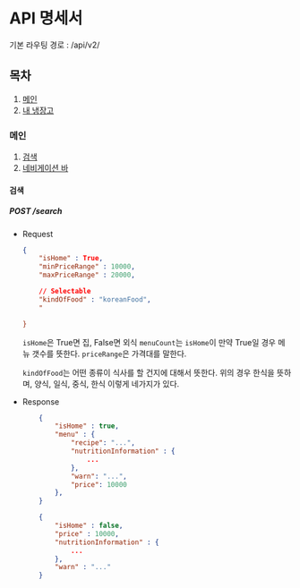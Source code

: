 # API 명세서

기본 라우팅 경로 : /api/v2/

## 목차

1. [메인](#메인)
2. [내 냉장고](#내-냉장고)

### 메인

1. [검색](#검색)
2. [네비게이션 바](#네비게이션-바)

#### 검색

##### POST /search

- Request

  ```json
  {
      "isHome" : True,
      "minPriceRange" : 10000,
      "maxPriceRange" : 20000,

      // Selectable
      "kindOfFood" : "koreanFood",
      "

  }
  ```

  `isHome`은 True면 집, False면 외식
  `menuCount`는 `isHome`이 만약 True일 경우 메뉴 갯수를 뜻한다.
  `priceRange`은 가격대를 말한다.

  `kindOfFood`는 어떤 종류이 식사를 할 건지에 대해서 뜻한다.
  위의 경우 한식을 뜻하며, 양식, 일식, 중식, 한식 이렇게 네가지가 있다.

- Response

  ```json
      {
          "isHome" : true,
          "menu" : {
              "recipe": "...",
              "nutritionInformation" : {
                  ...
              },
              "warn": "...",
              "price": 10000
          },
      }
  ```

  ```json
      {
          "isHome" : false,
          "price" : 10000,
          "nutritionInformation" : {
              ...
          },
          "warn" : "..."
      }
  ```
